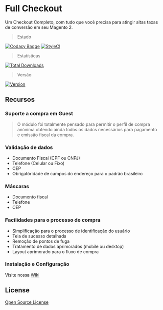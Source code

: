 # Full Checkout
Um Checkout Completo, com tudo que você precisa para atingir altas taxas de conversão em seu Magento 2.

> Estado

[![Codacy Badge](https://api.codacy.com/project/badge/Grade/9e877cf78f844b9a9e40cec175c3aa5a)](https://www.codacy.com/app/elisei/full-checkout?utm_source=github.com&amp;utm_medium=referral&amp;utm_content=elisei/full-checkout&amp;utm_campaign=Badge_Grade)
[![StyleCI](https://styleci.io/repos/187421346/shield)](https://styleci.io/repos/187421346)

> Estatísticas

[![Total Downloads](https://poser.pugx.org/o2ti/full-checkout/downloads)](https://packagist.org/packages/o2ti/full-checkout)

> Versão

[![Version](https://poser.pugx.org/o2ti/full-checkout/version)](//packagist.org/packages/o2ti/full-checkout)

## Recursos

### Suporte a compra em Guest

> O módulo foi totalmente pensado para permitir o perfil de compra anõnima obtendo ainda todos os dados necessários para pagamento e emissão fiscal da compra.

### Validação de dados

*   Documento Fiscal (CPF ou CNPJ)
*   Telefone (Celular ou Fixo)
*   CEP
*   Obrigatóridade de campos do endereço para o padrão brasileiro

### Máscaras

*   Documento fiscal
*   Telefone
*   CEP

### Facilidades para o processo de compra

*   Simplificação para o processo de identificação do usuário
*   Tela de sucesso detalhada
*   Remoção de pontos de fuga
*   Tratamento de dados aprimorados (mobile ou desktop)
*   Layout aprimorado para o fluxo de compra

### Instalação e Configuração

Visite nossa [Wiki](https://github.com/elisei/full-checkout/wiki)

## License

[Open Source License](LICENSE.txt)